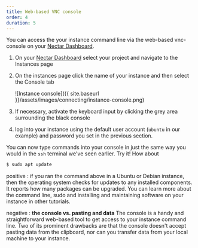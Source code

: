 ```yaml
---
title: Web-based VNC console 
order: 4
duration: 5
---
```


You can access the your instance command line via the web-based vnc-console on your [Nectar Dashboard](https://dashboard.rc.nectar.org.au/). 

1. On your [Nectar Dashboard](https://dashboard.rc.nectar.org.au/) select your project and navigate to the Instances page

2. On the instances page click the name of your instance and then select the Console tab

   ![Instance console]({{ site.baseurl }}/assets/images/connecting/instance-console.png)

3. If necessary, activate the keyboard input by clicking the grey area surrounding the black console

4. log into your instance using the default user account (`ubuntu` in our example) and password you set in the previous section.

You can now type commands into your console in just the same way you would in the `ssh` terminal we've seen earlier. Try it! How about

```bash
$ sudo apt update
```

positive
: if you ran the command above in a Ubuntu or Debian instance, then  the operating system checks for updates to any installed components. It reports how many packages can be upgraded. You can learn more about the command line, sudo and installing and maintaining software on your instance in other tutorials.

negative
: **the console vs. pasting and data**
The console is a handy and straightforward web-based tool to get access to your instance command line. Two of its prominent drawbacks are that the console doesn't accept pasting data from the clipboard, nor can you transfer data from your local machine to your instance. 

